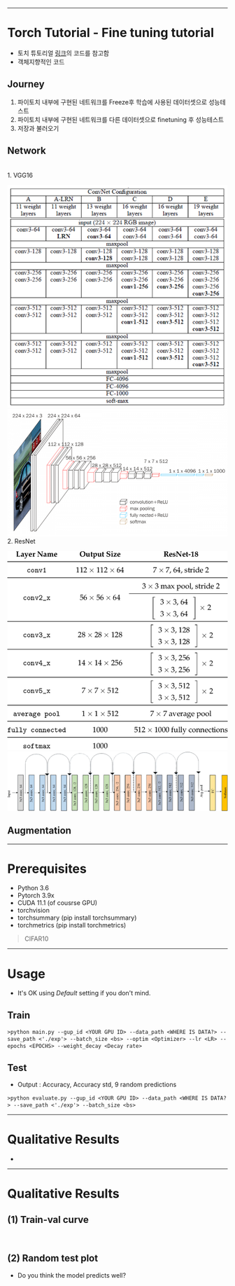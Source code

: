 ***
# Torch Tutorial - Fine tuning tutorial
- 토치 튜토리얼 [링크](https://tutorials.pytorch.kr/intermediate/torchvision_tutorial.html)의 코드를 참고함
- 객체지향적인 코드

## Journey
1. 파이토치 내부에 구현된 네트워크를 Freeze후 학습에 사용된 데이터셋으로 성능테스트
2. 파이토치 내부에 구현된 네트워크를 다른 데이터셋으로 finetuning 후 성능테스트
3. 저장과 불러오기

## Network
</br>
1. VGG16

![](https://github.com/HongSungRae/Pytorch_tutorial/blob/main/2.finetuning/exp/vggnet.png?raw=true)
![](https://github.com/HongSungRae/Pytorch_tutorial/blob/main/2.finetuning/exp/vggnet2.png?raw=true)
</br>
2. ResNet

![](https://github.com/HongSungRae/Pytorch_tutorial/blob/main/2.finetuning/exp/resnet.png?raw=true)
![](https://github.com/HongSungRae/Pytorch_tutorial/blob/main/2.finetuning/exp/resnet2.png?raw=true)

## Augmentation

*** 
# Prerequisites
- Python 3.6
- Pytorch 3.9x
- CUDA 11.1 (of cousrse GPU)
- torchvision
- torchsummary (pip install torchsummary)
- torchmetrics (pip install torchmetrics)
> CIFAR10

***
# Usage
- It's OK using _Default_ setting if you don't mind.
## Train
```
>python main.py --gup_id <YOUR GPU ID> --data_path <WHERE IS DATA?> --save_path <'./exp'> --batch_size <bs> --optim <Optimizer> --lr <LR> --epochs <EPOCHS> --weight_decay <Decay rate>
```

## Test
- Output : Accuracy, Accuracy std, 9 random predictions
```
>python evaluate.py --gup_id <YOUR GPU ID> --data_path <WHERE IS DATA?> --save_path <'./exp'> --batch_size <bs>
```

***
# Qualitative Results
- 
***

# Qualitative Results
## (1) Train-val curve
![]()

## (2) Random test plot
- Do you think the model predicts well?
![]()
